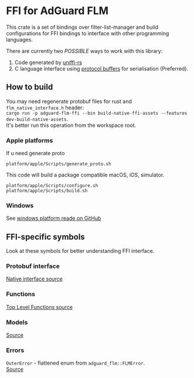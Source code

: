 # FFI for AdGuard FLM

This crate is a set of bindings over filter-list-manager and build
configurations for FFI bindings to interface with other programming languages.

There are currently two *POSSIBLE* ways to work with this library:
1) Code generated by [uniffi-rs][uniffi-rs]
2) C language interface using [protocol buffers][protobuf] for serialisation (Preferred).

[protobuf]: https://protobuf.dev
[uniffi-rs]: https://github.com/mozilla/uniffi-rs

## How to build

You may need regenerate protobuf files for rust and `flm_native_interface.h` header:\
`cargo run -p adguard-flm-ffi --bin build-native-ffi-assets --features dev-build-native-assets`.\
It's better run this operation from the workspace root.

### Apple platforms

If u need generate proto
```shell
platform/apple/Scripts/generate_proto.sh
```

This code will build a package compatible macOS, iOS, simulator.
```shell
platform/apple/Scripts/configure.sh
platform/apple/Scripts/build.sh
```

### Windows

See [windows platform reade on GitHub](https://github.com/AdguardTeam/FilterListManager/blob/master/platform/windows/README_WIN.md)

## FFI-specific symbols

Look at these symbols for better understanding FFI interface.

### Protobuf interface

[Native interface source](./src/native_interface/mod.rs)

### Functions

[Top Level Functions source](./src/top_level.rs)

### Models

[Source](./src/models/mod.rs)

### Errors

`OuterError` - flattened enum from `adguard_flm::FLMError`.\
[Source](./src/outer_error.rs)
